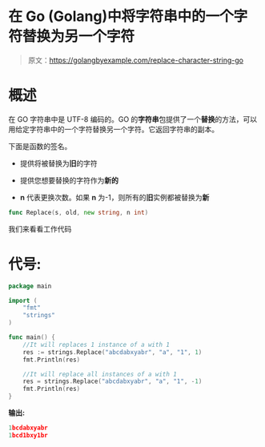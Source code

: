 # 在 Go (Golang)中将字符串中的一个字符替换为另一个字符

> 原文：<https://golangbyexample.com/replace-character-string-go>

# **概述**

在 GO 字符串中是 UTF-8 编码的。GO 的**字符串**包提供了一个**替换**的方法，可以用给定字符串中的一个字符替换另一个字符。它返回字符串的副本。

下面是函数的签名。

*   提供将被替换为**旧**的字符

*   提供您想要替换的字符作为**新的**

*   **n** 代表更换次数。如果 **n** 为-1，则所有的**旧**实例都被替换为**新**

```go
func Replace(s, old, new string, n int)
```

我们来看看工作代码

# **代号:**

```go
package main

import (
    "fmt"
    "strings"
)

func main() {
    //It will replaces 1 instance of a with 1
    res := strings.Replace("abcdabxyabr", "a", "1", 1)
    fmt.Println(res)

    //It will replace all instances of a with 1
    res = strings.Replace("abcdabxyabr", "a", "1", -1)
    fmt.Println(res)
}
```

**输出:**

```go
1bcdabxyabr
1bcd1bxy1br
```